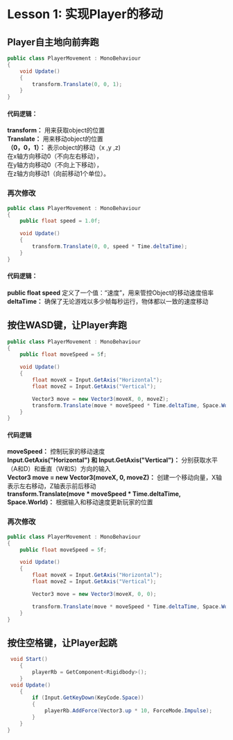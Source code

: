 # Lesson 1: 实现Player的移动
## Player自主地向前奔跑
```C#
public class PlayerMovement : MonoBehaviour
{
    void Update()
    {
        transform.Translate(0, 0, 1);
    }
}
```
#### 代码逻辑：  
**transform：** 用来获取object的位置  
**Translate：** 用来移动object的位置  
**（0，0，1）：** 表示object的移动（x ,y ,z)  
在x轴方向移动0（不向左右移动），  
在y轴方向移动0（不向上下移动），  
在z轴方向移动1（向前移动1个单位）。  

### 再次修改
```C#
public class PlayerMovement : MonoBehaviour
{
    public float speed = 1.0f;

    void Update()
    {
        transform.Translate(0, 0, speed * Time.deltaTime);
    }
}
```
#### 代码逻辑：  
**public float speed** 定义了一个值：“速度”，用来管控Object的移动速度倍率  
**deltaTime：** 确保了无论游戏以多少帧每秒运行，物体都以一致的速度移动  

## 按住WASD键，让Player奔跑
```C#
public class PlayerMovement : MonoBehaviour
{
    public float moveSpeed = 5f;

    void Update()
    {
        float moveX = Input.GetAxis("Horizontal");
        float moveZ = Input.GetAxis("Vertical");

        Vector3 move = new Vector3(moveX, 0, moveZ);
        transform.Translate(move * moveSpeed * Time.deltaTime, Space.World);
    }
}
```
#### 代码逻辑
**moveSpeed：** 控制玩家的移动速度    
**Input.GetAxis("Horizontal") 和 Input.GetAxis("Vertical")：** 分别获取水平（A和D）和垂直（W和S）方向的输入   
**Vector3 move = new Vector3(moveX, 0, moveZ)：** 创建一个移动向量，X轴表示左右移动，Z轴表示前后移动   
**transform.Translate(move * moveSpeed * Time.deltaTime, Space.World)：** 根据输入和移动速度更新玩家的位置   

### 再次修改
```C#
public class PlayerMovement : MonoBehaviour
{
    public float moveSpeed = 5f;

    void Update()
    {
        float moveX = Input.GetAxis("Horizontal");
        float moveZ = Input.GetAxis("Vertical");

        Vector3 move = new Vector3(moveX, 0, 0);

        transform.Translate(move * moveSpeed * Time.deltaTime, Space.World);
    }
}
```
## 按住空格键，让Player起跳
```C#
 void Start()
    {
        playerRb = GetComponent<Rigidbody>();
    }
 void Update()
    {
        if (Input.GetKeyDown(KeyCode.Space))
        {
            playerRb.AddForce(Vector3.up * 10, ForceMode.Impulse);
        }
    }
}
```
